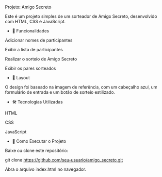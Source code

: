 Projeto: Amigo Secreto

Este é um projeto simples de um sorteador de Amigo Secreto, desenvolvido com HTML, CSS e JavaScript.

- 📌 Funcionalidades

Adicionar nomes de participantes

Exibir a lista de participantes

Realizar o sorteio de Amigo Secreto

Exibir os pares sorteados

- 🎨 Layout

O design foi baseado na imagem de referência, com um cabeçalho azul, um formulário de entrada e um botão de sorteio estilizado.

- 🛠️ Tecnologias Utilizadas

HTML

CSS

JavaScript

- 🚀 Como Executar o Projeto

Baixe ou clone este repositório:

git clone https://github.com/seu-usuario/amigo_secreto.git

Abra o arquivo index.html no navegador.
